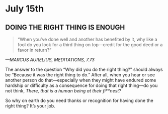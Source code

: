 # July 15th
## DOING THE RIGHT THING IS ENOUGH

> “When you’ve done well and another has benefited by it, why like a fool do you look for a third thing on top—credit for the good deed or a favor in return?”

*—MARCUS AURELIUS, MEDITATIONS, 7.73*

The answer to the question “Why did you do the right thing?” should always be “Because it was the right thing to do.” After all, when you hear or see another person do that—especially when they might have endured some hardship or difficulty as a consequence for doing that right thing—do you not think, *There, that is a human being at their fi**nest*?

So why on earth do you need thanks or recognition for having done the right thing? It’s your job.

